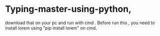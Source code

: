 # Typing-master-using-python,
download that on your pc and run with cmd . Before run this , you need to install lorem using "pip install lorem" on cmd.
